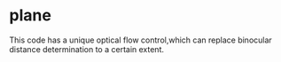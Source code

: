 # plane
This code has a unique optical flow control,which can replace binocular distance determination to a certain extent.

